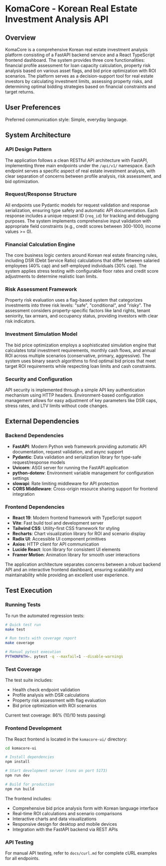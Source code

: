 # KomaCore - Korean Real Estate Investment Analysis API

## Overview

KomaCore is a comprehensive Korean real estate investment analysis platform consisting of a FastAPI backend service and a React TypeScript frontend dashboard. The system provides three core functionalities: financial profile assessment for loan capacity calculation, property risk analysis based on various asset flags, and bid price optimization with ROI scenarios. The platform serves as a decision-support tool for real estate investors by calculating investment limits, assessing property risks, and determining optimal bidding strategies based on financial constraints and target returns.

## User Preferences

Preferred communication style: Simple, everyday language.

## System Architecture

### API Design Pattern
The application follows a clean RESTful API architecture with FastAPI, implementing three main endpoints under the `/api/v1/` namespace. Each endpoint serves a specific aspect of real estate investment analysis, with clear separation of concerns between profile analysis, risk assessment, and bid optimization.

### Request/Response Structure
All endpoints use Pydantic models for request validation and response serialization, ensuring type safety and automatic API documentation. Each response includes a unique request ID (`req_id`) for tracking and debugging purposes. The system implements comprehensive input validation with appropriate field constraints (e.g., credit scores between 300-1000, income values >= 0).

### Financial Calculation Engine
The core business logic centers around Korean real estate financing rules, including DSR (Debt Service Ratio) calculations that differ between salaried employees (40% cap) and self-employed individuals (30% cap). The system applies stress testing with configurable floor rates and credit score adjustments to determine realistic loan limits.

### Risk Assessment Framework
Property risk evaluation uses a flag-based system that categorizes investments into three risk levels: "safe", "conditional", and "risky". The assessment considers property-specific factors like land rights, tenant seniority, tax arrears, and occupancy status, providing investors with clear risk indicators.

### Investment Simulation Model
The bid price optimization employs a sophisticated simulation engine that calculates total investment requirements, monthly cash flows, and annual ROI across multiple scenarios (conservative, primary, aggressive). The system uses binary search algorithms to find optimal bid prices that meet target ROI requirements while respecting loan limits and cash constraints.

### Security and Configuration
API security is implemented through a simple API key authentication mechanism using HTTP headers. Environment-based configuration management allows for easy adjustment of key parameters like DSR caps, stress rates, and LTV limits without code changes.

## External Dependencies

### Backend Dependencies
- **FastAPI**: Modern Python web framework providing automatic API documentation, request validation, and async support
- **Pydantic**: Data validation and serialization library for type-safe request/response models
- **Uvicorn**: ASGI server for running the FastAPI application
- **python-dotenv**: Environment variable management for configuration settings
- **slowapi**: Rate limiting middleware for API protection
- **CORS Middleware**: Cross-origin resource sharing support for frontend integration

### Frontend Dependencies
- **React 19**: Modern frontend framework with TypeScript support
- **Vite**: Fast build tool and development server
- **Tailwind CSS**: Utility-first CSS framework for styling
- **Recharts**: Chart visualization library for ROI and scenario display
- **Radix UI**: Accessible UI component primitives
- **Axios**: HTTP client for API communication
- **Lucide React**: Icon library for consistent UI elements
- **Framer Motion**: Animation library for smooth user interactions

The application architecture separates concerns between a robust backend API and an interactive frontend dashboard, ensuring scalability and maintainability while providing an excellent user experience.

## Test Execution

### Running Tests

To run the automated regression tests:

```bash
# Quick test run
make test

# Run tests with coverage report
make coverage

# Manual pytest execution
PYTHONPATH=. pytest -q --maxfail=1 --disable-warnings
```

### Test Coverage

The test suite includes:
- Health check endpoint validation
- Profile analysis with DSR calculations
- Property risk assessment with flag evaluation
- Bid price optimization with ROI scenarios

Current test coverage: 86% (10/10 tests passing)

### Frontend Development

The React frontend is located in the `komacore-ui/` directory:

```bash
cd komacore-ui

# Install dependencies
npm install

# Start development server (runs on port 5173)
npm run dev

# Build for production
npm run build
```

The frontend includes:
- Comprehensive bid price analysis form with Korean language interface
- Real-time ROI calculations and scenario comparisons
- Interactive charts and data visualizations
- Responsive design for desktop and mobile devices
- Integration with the FastAPI backend via REST APIs

### API Testing

For manual API testing, refer to `docs/curl.md` for complete cURL examples for all endpoints.